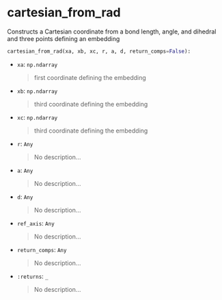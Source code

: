 # <a id="McUtils.Numputils.VectorOps.cartesian_from_rad">cartesian_from_rad</a>

Constructs a Cartesian coordinate from a bond length, angle, and dihedral
    and three points defining an embedding

```python
cartesian_from_rad(xa, xb, xc, r, a, d, return_comps=False): 
```

- `xa`: `np.ndarray`
    >first coordinate defining the embedding
- `xb`: `np.ndarray`
    >third coordinate defining the embedding
- `xc`: `np.ndarray`
    >third coordinate defining the embedding
- `r`: `Any`
    >No description...
- `a`: `Any`
    >No description...
- `d`: `Any`
    >No description...
- `ref_axis`: `Any`
    >No description...
- `return_comps`: `Any`
    >No description...
- `:returns`: `_`
    >No description...



